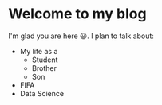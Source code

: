 # Welcome to my blog

I'm glad you are here :smiley:. I plan to talk about:
* My life as a
  * Student
  * Brother
  * Son
* FIFA
* Data Science
